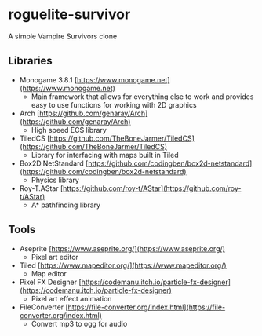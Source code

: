 # roguelite-survivor

A simple Vampire Survivors clone

## Libraries

- Monogame 3.8.1 [https://www.monogame.net](https://www.monogame.net)
  - Main framework that allows for everything else to work and provides easy to use functions for working with 2D graphics
- Arch [https://github.com/genaray/Arch](https://github.com/genaray/Arch)
  - High speed ECS library
- TiledCS [https://github.com/TheBoneJarmer/TiledCS](https://github.com/TheBoneJarmer/TiledCS)
  - Library for interfacing with maps built in Tiled
- Box2D.NetStandard [https://github.com/codingben/box2d-netstandard](https://github.com/codingben/box2d-netstandard)
  - Physics library
- Roy-T.AStar [https://github.com/roy-t/AStar](https://github.com/roy-t/AStar)
  - A\* pathfinding library

## Tools

- Aseprite [https://www.aseprite.org/](https://www.aseprite.org/)
  - Pixel art editor
- Tiled [https://www.mapeditor.org/](https://www.mapeditor.org/)
  - Map editor
- Pixel FX Designer [https://codemanu.itch.io/particle-fx-designer](https://codemanu.itch.io/particle-fx-designer)
  - Pixel art effect animation
- FileConverter [https://file-converter.org/index.html](https://file-converter.org/index.html)
  - Convert mp3 to ogg for audio
